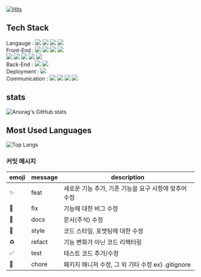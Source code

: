 [![Hits](https://hits.seeyoufarm.com/api/count/incr/badge.svg?url=https%3A%2F%2Fgithub.com%2Fyeongipark&count_bg=%2379C83D&title_bg=%23555555&icon=&icon_color=%23E7E7E7&title=hits&edge_flat=false)](https://hits.seeyoufarm.com)


## Tech Stack
Langauge :   <img src="https://img.shields.io/badge/javascript-F7DF1E?style=for-the-badge&logo=javascript&logoColor=white">  <img src="https://img.shields.io/badge/typescript-3178C6?style=for-the-badge&logo=typescript&logoColor=white"> <img src="https://img.shields.io/badge/java-4B4B77?style=for-the-badge&logo=java&logoColor=white"> <img src="https://img.shields.io/badge/python-3776AB?style=for-the-badge&logo=python&logoColor=white"> 
<br/>
Front-End :  <img src="https://img.shields.io/badge/next.js-000000?style=for-the-badge&logo=next.js&logoColor=white">  <img src="https://img.shields.io/badge/React-61DAFB?style=for-the-badge&logo=React&logoColor=black"> <img src="https://img.shields.io/badge/react query-FF4154?style=for-the-badge&logo=react query&logoColor=purple">   <img src="https://img.shields.io/badge/zustand-000000?style=for-the-badge&logo=zustand&logoColor=white"> <br/> <img src="https://img.shields.io/badge/Css-1572B6?style=for-the-badge&logo=Css&logoColor=white"> <img src="https://img.shields.io/badge/styled components-DB7093?style=for-the-badge&logo=styled-components&logoColor=white"> <img src="https://img.shields.io/badge/scss-CC6699?style=for-the-badge&logo=scss&logoColor=white"> <img src="https://img.shields.io/badge/CSS Modules-000000?style=for-the-badge&logo=CSS Modules&logoColor=white"> <img src="https://img.shields.io/badge/html5-E34F26?style=for-the-badge&logo=html5&logoColor=white">
<br/>
Back-End : <img src="https://img.shields.io/badge/mysql-4479A1?style=for-the-badge&logo=mysql&logoColor=white"> <img src="https://img.shields.io/badge/spring boot-6DB33F?style=for-the-badge&logo=spring boot&logoColor=white">
<br/>
Deployment : <img src="https://img.shields.io/badge/amazon ec2-FF9900?style=for-the-badge&logo=amazon ec2&logoColor=white">
<br/>
Communication : <img src="https://img.shields.io/badge/notion-000000?style=for-the-badge&logo=notion&logoColor=white"> <img src="https://img.shields.io/badge/figma-F24E1E?style=for-the-badge&logo=figma&logoColor=white"> <img src="https://img.shields.io/badge/git-F05032?style=for-the-badge&logo=git&logoColor=white"> <img src="https://img.shields.io/badge/github-181717?style=for-the-badge&logo=github&logoColor=white"> 

## stats
![Anurag's GitHub stats](https://github-readme-stats.vercel.app/api?username=yeongipark&show_icons=true&theme=dracula)

## Most Used Languages
![Top Langs](https://github-readme-stats.vercel.app/api/top-langs/?username=yeongipark&layout=compact&theme=dracula)

### 커밋 메시지

| emoji              | message | description                                           |
| ------------------ | ------- | ----------------------------------------------------- |
| :sparkles:         | feat    | 새로운 기능 추가, 기존 기능을 요구 사항에 맞추어 수정 |
| :bug:              | fix     | 기능에 대한 버그 수정                                 |
| :closed_book:      | docs    | 문서(주석) 수정                                       |
| :art:              | style   | 코드 스타일, 포맷팅에 대한 수정                       |
| :recycle:          | refact  | 기능 변화가 아닌 코드 리팩터링                        |
| :white_check_mark: | test    | 테스트 코드 추가/수정                                 |
| :pushpin:          | chore   | 패키지 매니저 수정, 그 외 기타 수정 ex) .gitignore    |

<!--
**yeongipark/yeongipark** is a ✨ _special_ ✨ repository because its `README.md` (this file) appears on your GitHub profile.

Here are some ideas to get you started:

- 🔭 I’m currently working on ...

- 👯 I’m looking to collaborate on ...
- 🤔 I’m looking for help with ...
- 💬 Ask me about ...
- 📫 How to reach me: ...
- 😄 Pronouns: ...
- ⚡ Fun fact: ...
-->
